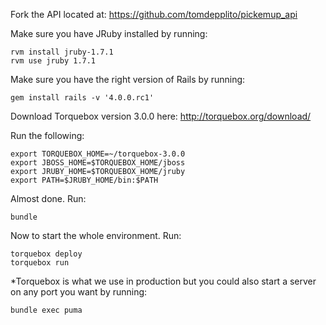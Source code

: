 Fork the API located at: https://github.com/tomdepplito/pickemup_api

Make sure you have JRuby installed by running:
```
rvm install jruby-1.7.1
rvm use jruby 1.7.1
```

Make sure you have the right version of Rails by running:
```
gem install rails -v '4.0.0.rc1'
```

Download Torquebox version 3.0.0 here: http://torquebox.org/download/

Run the following:
```
export TORQUEBOX_HOME=~/torquebox-3.0.0
export JBOSS_HOME=$TORQUEBOX_HOME/jboss
export JRUBY_HOME=$TORQUEBOX_HOME/jruby
export PATH=$JRUBY_HOME/bin:$PATH
```

Almost done.  Run:
```
bundle
```

Now to start the whole environment.  Run:
```
torquebox deploy
torquebox run
```

*Torquebox is what we use in production but you could also start a server on any port you want by running:
```
bundle exec puma
```
